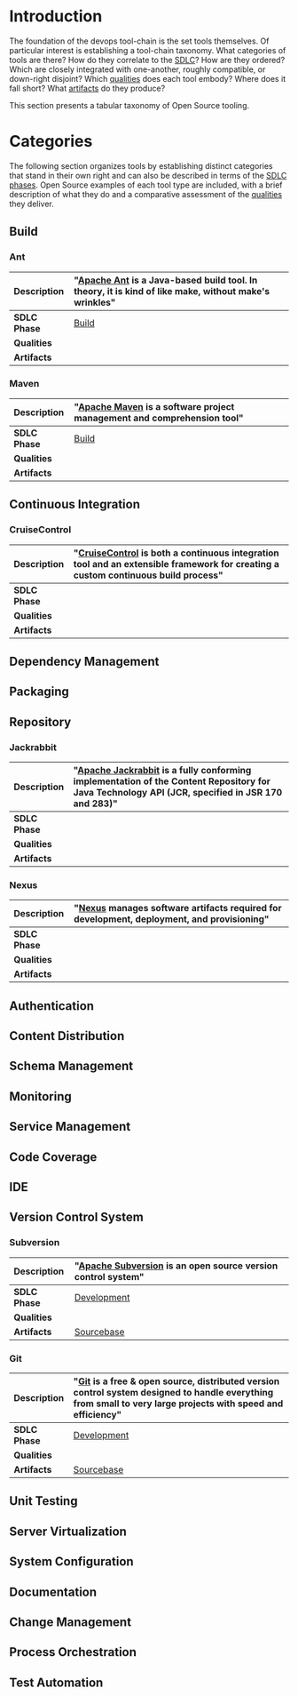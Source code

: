 

# Introduction #

The foundation of the devops tool-chain is the set tools themselves. Of particular interest is establishing a tool-chain taxonomy. What categories of tools are there? How do they correlate to the [SDLC](SdlcPhases.md)? How are they ordered? Which are closely integrated with one-another, roughly compatible, or down-right disjoint? Which [qualities](QualitativeMetrics.md) does each tool embody? Where does it fall short? What [artifacts](Artifacts.md) do they produce?

This section presents a tabular taxonomy of Open Source tooling.

# Categories #

The following section organizes tools by establishing distinct categories that stand in their own right and can also be described in terms of the [SDLC phases](SdlcPhases.md). Open Source examples of each tool type are included, with a brief description of what they do and a comparative assessment of the [qualities](QualitativeMetrics.md) they deliver.

## Build ##
### Ant ###
| **Description** | "[Apache Ant](http://ant.apache.org) is a Java-based build tool.  In theory, it is kind of like make, without make's wrinkles" |
|:----------------|:-------------------------------------------------------------------------------------------------------------------------------|
| **SDLC Phase**  | [Build](SdlcPhases#Build.md)                                                                                                   |
| **Qualities**   |                                                                                                                                |
| **Artifacts**   |                                                                                                                                |

### Maven ###
| **Description** | "[Apache Maven](http://maven.apache.org) is a software project management and comprehension tool" |
|:----------------|:--------------------------------------------------------------------------------------------------|
| **SDLC Phase**  | [Build](SdlcPhases#Build.md)                                                                      |
| **Qualities**   |                                                                                                   |
| **Artifacts**   |                                                                                                   |

## Continuous Integration ##

### CruiseControl ###
| **Description** | "[CruiseControl](http://cruisecontrol.sourceforge.net) is both a continuous integration tool and an extensible framework for creating a custom continuous build process" |
|:----------------|:-------------------------------------------------------------------------------------------------------------------------------------------------------------------------|
| **SDLC Phase**  |                                                                                                                                                                          |
| **Qualities**   |                                                                                                                                                                          |
| **Artifacts**   |                                                                                                                                                                          |

## Dependency Management ##

## Packaging ##

## Repository ##
### Jackrabbit ###
| **Description** | "[Apache Jackrabbit](http://jackrabbit.apache.org) is a fully conforming implementation of the Content Repository for Java Technology API (JCR, specified in JSR 170 and 283)" |
|:----------------|:-------------------------------------------------------------------------------------------------------------------------------------------------------------------------------|
| **SDLC Phase**  |                                                                                                                                                                                |
| **Qualities**   |                                                                                                                                                                                |
| **Artifacts**   |                                                                                                                                                                                |

### Nexus ###
| **Description** | "[Nexus](http://nexus.sonatype.org) manages software artifacts required for development, deployment, and provisioning" |
|:----------------|:-----------------------------------------------------------------------------------------------------------------------|
| **SDLC Phase**  |                                                                                                                        |
| **Qualities**   |                                                                                                                        |
| **Artifacts**   |                                                                                                                        |

## Authentication ##

## Content Distribution ##

## Schema Management ##

## Monitoring ##

## Service Management ##

## Code Coverage ##

## IDE ##

## Version Control System ##

### Subversion ###

| **Description** | "[Apache Subversion](http://subversion.apache.org) is an open source version control system" |
|:----------------|:---------------------------------------------------------------------------------------------|
| **SDLC Phase**  | [Development](SdlcPhases#Development.md)                                                     |
| **Qualities**   |                                                                                              |
| **Artifacts**   | [Sourcebase](Artifacts#Sourcebase.md)                                                        |

### Git ###

| **Description** | "[Git](http://git-scm.com) is a free & open source, distributed version control system designed to handle everything from small to very large projects with speed and efficiency" |
|:----------------|:----------------------------------------------------------------------------------------------------------------------------------------------------------------------------------|
| **SDLC Phase**  | [Development](SdlcPhases#Development.md)                                                                                                                                          |
| **Qualities**   |                                                                                                                                                                                   |
| **Artifacts**   | [Sourcebase](Artifacts#Sourcebase.md)                                                                                                                                             |

## Unit Testing ##

## Server Virtualization ##

## System Configuration ##

## Documentation ##

## Change Management ##

## Process Orchestration ##

## Test Automation ##
